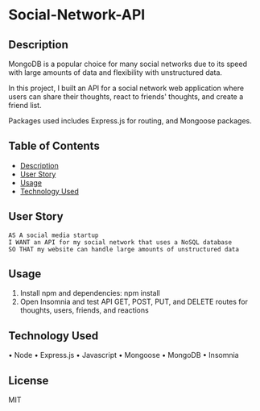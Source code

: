 # Social-Network-API

## Description

MongoDB is a popular choice for many social networks due to its speed with large amounts of data and flexibility with unstructured data.

In this project, I built an API for a social network web application where users can share their thoughts, react to friends' thoughts, and create a friend list.

Packages used includes Express.js for routing, and Mongoose packages.

## Table of Contents

- [Description](#description)
- [User Story](#user-story)
- [Usage](#usage)
- [Technology Used](#technology-used)

## User Story

```
AS A social media startup
I WANT an API for my social network that uses a NoSQL database
SO THAT my website can handle large amounts of unstructured data
```

## Usage

1. Install npm and dependencies: npm install
2. Open Insomnia and test API GET, POST, PUT, and DELETE routes for thoughts, users, friends, and reactions

## Technology Used

• Node
• Express.js
• Javascript
• Mongoose
• MongoDB
• Insomnia

## License

MIT
